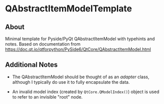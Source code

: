 # QAbstractItemModelTemplate

## About
Minimal template for Pyside/PyQt QAbstractItemModel with typehints and notes.
Based on documentation from https://doc.qt.io/qtforpython/PySide6/QtCore/QAbstractItemModel.html

## Additional Notes
- The QAbstractItemModel should be thought of as an *adapter* class, although I typically do use it to fully encapsulate the data.

- An invalid model index (created by `QtCore.QModelIndex()`) object is used to refer to an invisible "root" node.
